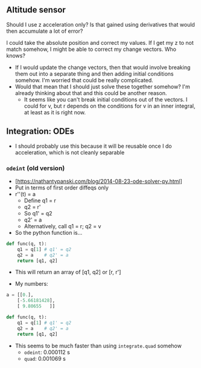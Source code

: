 ## Altitude sensor
Should I use z acceleration only? Is that gained using derivatives that would then accumulate a lot of error?

I could take the absolute position and correct my values. If I get my z to not match somehow, I might be able to correct my change vectors. Who knows?
* If I would update the change vectors, then that would involve breaking them out into a separate thing and then adding initial conditions somehow. I'm worried that could be really complicated.
* Would that mean that I should just solve these together somehow? I'm already thinking about that and this could be another reason.
  - It seems like you can't break initial conditions out of the vectors. I could for v, but r depends on the conditions for v in an inner integral, at least as it is right now.

## Integration: ODEs
* I should probably use this because it will be reusable once I do acceleration, which is not cleanly separable

### `odeint` (old version)
* [https://nathantypanski.com/blog/2014-08-23-ode-solver-py.html]
* Put in terms of first order diffeqs only
* r''(t) = a
  - Define q1 = r
  - q2 = r'
  - So q1' = q2
  - q2' = a
  - Alternatively, call q1 = r; q2 = v
* So the python function is...
```python
def func(q, t):
    q1 = q[1] # q1' = q2
    q2 = a    # q2' = a
    return [q1, q2]
```
  - This will return an array of [q1, q2] or [r, r']

* My numbers:
```python
a = [[0.],
    [-5.66181428],
    [ 9.80655   ]]

def func(q, t):
    q1 = q[1] # q1' = q2
    q2 = a    # q2' = a
    return [q1, q2]
```
* This seems to be much faster than using `integrate.quad` somehow
  - `odeint`: 0.000112 s
  - `quad`: 0.001069 s
